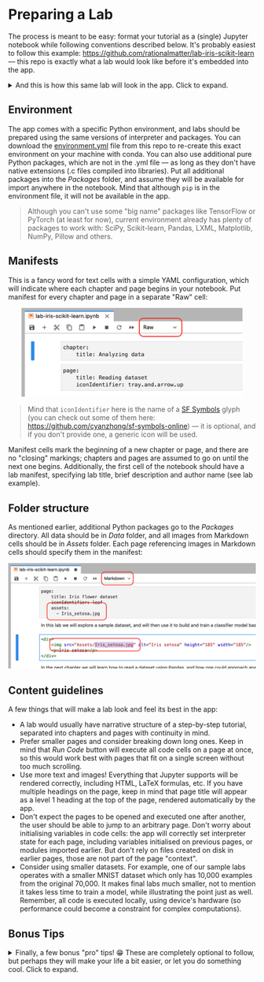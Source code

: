 # Preparing a Lab

The process is meant to be easy: format your tutorial as a (single) Jupyter notebook while following conventions described below. It's probably easiest to follow this example: https://github.com/rationalmatter/lab-iris-scikit-learn — this repo is exactly what a lab would look like before it's embedded into the app.

<details><summary>And this is how this same lab will look in the app. Click to expand.</summary>
<p align="center">
  <img src="img/iris-lab-in-app-2.png" width="900" title="App screenshot showing Iris lab">
  <img src="img/iris-lab-in-app-3.png" width="900" title="App screenshot showing Iris lab">
  <img src="img/iris-lab-in-app-4.png" width="900" title="App screenshot showing Iris lab">
  <img src="img/iris-lab-in-app-5.png" width="900" title="App screenshot showing Iris lab">
</p>
</details>

## Environment
The app comes with a specific Python environment, and labs should be prepared using the same versions of interpreter and packages. You can download the [environment.yml](environment.yml) file from this repo to re-create this exact environment on your machine with conda. You can also use additional pure Python packages, which are not in the .yml file — as long as they don't have native extensions (.c files compiled into libraries). Put all additional packages into the _Packages_ folder, and assume they will be available for import anywhere in the notebook. Mind that although `pip` is in the environment file, it will not be available in the app.

> Although you can't use some "big name" packages like TensorFlow or PyTorch (at least for now), current environment already has plenty of packages to work with: SciPy, Scikit-learn, Pandas, LXML, Matplotlib, NumPy, Pillow and others.

## Manifests
This is a fancy word for text cells with a simple YAML configuration, which will indicate where each chapter and page begins in your notebook. Put manifest for every chapter and page in a separate "Raw" cell: 

<p align="center">
  <img src="img/manifest-cell.png" width="450" title="Example of chapter and page manifest cells">
</p>

> Mind that `iconIdentifier` here is the name of a [SF Symbols](https://developer.apple.com/sf-symbols/) glyph (you can check out some of them here: https://github.com/cyanzhong/sf-symbols-online) — it is optional, and if you don't provide one, a generic icon will be used. 

Manifest cells mark the beginning of a new chapter or page, and there are no "closing" markings; chapters and pages are assumed to go on until the next one begins. Additionally, the first cell of the notebook should have a lab manifest, specifying lab title, brief description and author name (see lab example).

## Folder structure
As mentioned earlier, additional Python packages go to the _Packages_ directory. All data should be in _Data_ folder, and all images from Markdown cells should be in _Assets_ folder. Each page referencing images in Markdown cells should specify them in the manifest:

<p align="center">
  <img src="img/page-assets-in-manifest.png" width="650" title="Example of a page manifest cell using image assets">
</p>

## Content guidelines
A few things that will make a lab look and feel its best in the app:
* A lab would usually have narrative structure of a step-by-step tutorial, separated into chapters and pages with continuity in mind.
* Prefer smaller pages and consider breaking down long ones. Keep in mind that _Run Code_ button will execute all code cells on a page at once, so this would work best with pages that fit on a single screen without too much scrolling.
* Use more text and images! Everything that Jupyter supports will be rendered correctly, including HTML, LaTeX formulas, etc. If you have multiple headings on the page, keep in mind that page title will appear as a level 1 heading at the top of the page, rendered automatically by the app.
* Don't expect the pages to be opened and executed one after another, the user should be able to jump to an arbitrary page. Don't worry about initialising variables in code cells: the app will correctly set interpreter state for each page, including variables initialised on previous pages, or modules imported earlier. But don't rely on files created on disk in earlier pages, those are not part of the page "context".
* Consider using smaller datasets. For example, one of our sample labs operates with a smaller MNIST dataset which only has 10,000 examples from the original 70,000. It makes final labs much smaller, not to mention it takes less time to train a model, while illustrating the point just as well. Remember, all code is executed locally, using device's hardware (so performance could become a constraint for complex computations).

## Bonus Tips
<details><summary>Finally, a few bonus "pro" tips! 😁 These are completely optional to follow, but perhaps they will make your life a bit easier, or let you do something cool. Click to expand.</summary>
  
### Ignored cells  
Cells that start with "---" are ignored and won't appear in the final lab ("---" is rendered as horizontal line in Jupyter). Could be useful to visually separate pages or chapters while working on the notebook.

### Hidden cells
JupyterLab lets you hide cells by clicking the blue cell selection indicator to the left of the cell. Hidden cells will not be shown on the lab page, but the code in them _will_ get executed with all other code cells on page when user taps _Run Code_ button.

### Different images for light and dark themes
The app supports light and dark interface themes, and you can add separate light and dark variants of an image that you embed into a Markdown cell — with a bit of HTML. For example, under the hood, the app will inject the following CSS into each lab page, whenever (and only when) _dark_ UI theme is active:

```css
.juno_ui_theme_light {
    display: none;
}

.juno_ui_theme_dark {
    display: inline-block;
}
```

Basically, this means that this HTML code in a Markdown cell will display `nn_light.png` image for light UI theme, and `nn_dark.png` when dark mode is enabled:

```html
<img src="Assets/nn_light.png" class="juno_ui_theme_light" style="display: inline-block;"><img src="Assets/nn_dark.png" class="juno_ui_theme_dark" style="display: none;">
```

### Clear unused variables
Finally, it's a good practice to delete variables and clear other resources you no longer use in the rest of the lab. Use a hidden code cell at the end of the page for this:

<p align="center">
  <img src="img/hidden-cell-collapsed.png" width="200" title="Collapsed cell"> <img src="img/hidden-cell-expanded.png" width="200" title="Expanded cell">
</p>

Deleting a variable with `del df`, or clearing a Matplotlib figure with `fig.clear()` goes a long way in keeping lab size in check.
</details>
